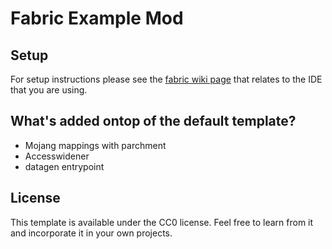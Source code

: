 # Fabric Example Mod

## Setup

For setup instructions please see the [fabric wiki page](https://fabricmc.net/wiki/tutorial:setup) that relates to the IDE that you are using.

## What's added ontop of the default template?

- Mojang mappings with parchment
- Accesswidener
- datagen entrypoint

## License

This template is available under the CC0 license. Feel free to learn from it and incorporate it in your own projects.
